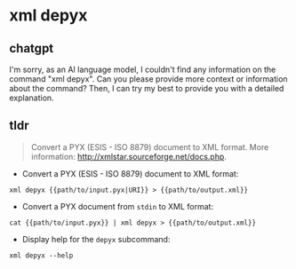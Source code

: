 # xml depyx 
## chatgpt 
I'm sorry, as an AI language model, I couldn't find any information on the command "xml depyx". Can you please provide more context or information about the command? Then, I can try my best to provide you with a detailed explanation. 

## tldr 
 
> Convert a PYX (ESIS - ISO 8879) document to XML format.
> More information: <http://xmlstar.sourceforge.net/docs.php>.

- Convert a PYX (ESIS - ISO 8879) document to XML format:

`xml depyx {{path/to/input.pyx|URI}} > {{path/to/output.xml}}`

- Convert a PYX document from `stdin` to XML format:

`cat {{path/to/input.pyx}} | xml depyx > {{path/to/output.xml}}`

- Display help for the `depyx` subcommand:

`xml depyx --help`
